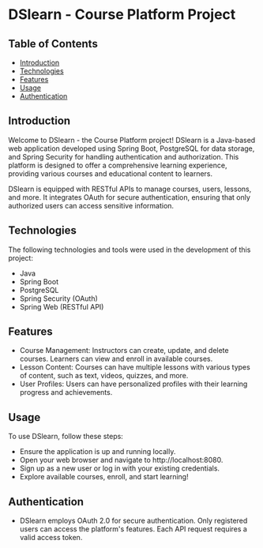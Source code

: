 # DSlearn - Course Platform Project

## Table of Contents

- [Introduction](#introduction)
- [Technologies](#technologies)
- [Features](#features)
- [Usage](#usage)
- [Authentication](#authentication)


## Introduction

Welcome to DSlearn - the Course Platform project! DSlearn is a Java-based web application developed using Spring Boot, PostgreSQL for data storage, and Spring Security for handling authentication and authorization. This platform is designed to offer a comprehensive learning experience, providing various courses and educational content to learners.

DSlearn is equipped with RESTful APIs to manage courses, users, lessons, and more. It integrates OAuth for secure authentication, ensuring that only authorized users can access sensitive information.

## Technologies

The following technologies and tools were used in the development of this project:

- Java
- Spring Boot
- PostgreSQL
- Spring Security (OAuth)
- Spring Web (RESTful API)

## Features
  - Course Management: Instructors can create, update, and delete courses. Learners can view and enroll in available courses.
  - Lesson Content: Courses can have multiple lessons with various types of content, such as text, videos, quizzes, and more.
  - User Profiles: Users can have personalized profiles with their learning progress and achievements.

## Usage
To use DSlearn, follow these steps:
  - Ensure the application is up and running locally.
  - Open your web browser and navigate to http://localhost:8080.
  - Sign up as a new user or log in with your existing credentials.
  - Explore available courses, enroll, and start learning!

## Authentication
  - DSlearn employs OAuth 2.0 for secure authentication. Only registered users can access the platform's features. Each API request requires a valid access token.

